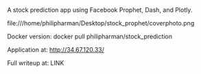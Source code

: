 A stock prediction app using Facebook Prophet, Dash, and Plotly.


file:///home/philipharman/Desktop/stock_prophet/coverphoto.png



Docker version: 
docker pull philipharman/stock_prediction

Application at: http://34.67.120.33/

Full writeup at: LINK
